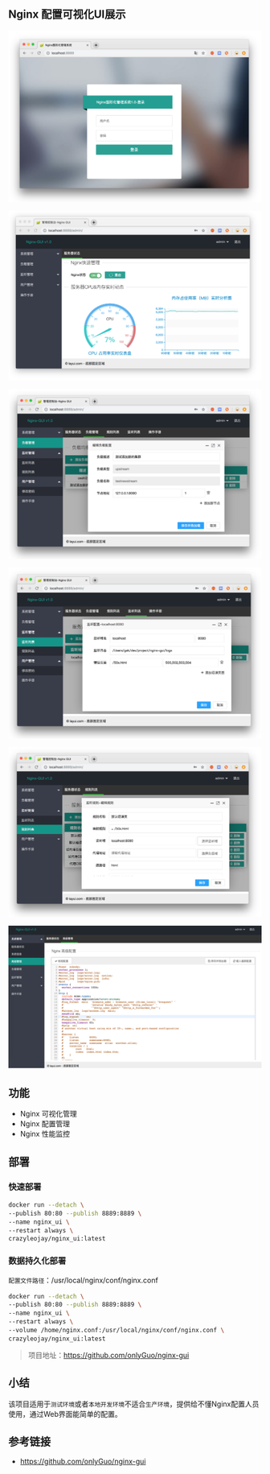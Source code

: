 ## Nginx 配置可视化UI展示

![Login](../img/nginx-login.png)

![Home](../img/nginx-home.png)

![Upstream](../img/nginx-upstream.png)

![listen](../img/nginx-lisner.png)

![Location](../img/nginx-location.png)

![Conf](../img/nginx-conf.png)

## 功能

- Nginx 可视化管理
- Nginx 配置管理
- Nginx 性能监控

## 部署

### 快速部署

```bash
docker run --detach \
--publish 80:80 --publish 8889:8889 \
--name nginx_ui \
--restart always \
crazyleojay/nginx_ui:latest
```

### 数据持久化部署

`配置文件路径`：/usr/local/nginx/conf/nginx.conf

```bash
docker run --detach \
--publish 80:80 --publish 8889:8889 \
--name nginx_ui \
--restart always \
--volume /home/nginx.conf:/usr/local/nginx/conf/nginx.conf \
crazyleojay/nginx_ui:latest
```

> 项目地址：https://github.com/onlyGuo/nginx-gui

## 小结

该项目适用于`测试环境`或者`本地开发环境`不适合`生产环境`，提供给不懂Nginx配置人员使用，通过Web界面能简单的配置。

## 参考链接

- https://github.com/onlyGuo/nginx-gui